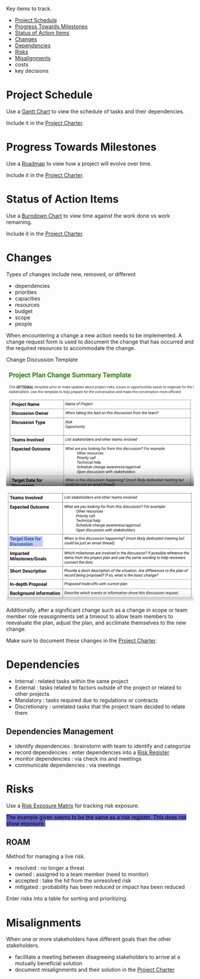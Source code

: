 
Key items to track.

- [Project Schedule](#Project%20Schedule)
- [Progress Towards Milestones](#Progress%20Towards%20Milestones)
- [Status of Action Items](#Status%20of%20Action%20Items)
- [Changes](#Changes)
- [Dependencies](#Dependencies)
- [Risks](#Risks)
- [Misalignments](#Misalignments)
- costs
- key decisions

# Project Schedule

Use a [Gantt Chart](3-Schedule.md#Gantt%20Chart) to view the schedule of tasks and their dependencies.

Include it in the [Project Charter](Project%20Charter.md).
# Progress Towards Milestones

Use a [Roadmap](Roadmap.md) to view how a project will evolve over time.

Include it in the [Project Charter](Project%20Charter.md).
# Status of Action Items

Use a [Burndown Chart](Burndown%20Chart.md) to view time against the work done vs work remaining.

Include it in the [Project Charter](Project%20Charter.md).
# Changes

Types of changes include new, removed, or different

- dependencies
- priorities
- capacities
- resources
- budget
- scope
- people

When encountering a change a new action needs to be implemented. A change request form is used to document the change that has occurred and the required resources to accommodate the change.

Change Discussion Template

![pm-change-discussion-a](../../Images/pm-change-discussion-a.png)

![pm-change-discussion-b](../../Images/pm-change-discussion-b.png)

Additionally, after a significant change such as a change in scope or team member role reassignments set a timeout to allow team members to reevaluate the plan, adjust the plan, and acclimate themselves to the new change.

Make sure to document these changes in the [Project Charter](../../Tooling/Project%20Charter.md).
# Dependencies

- Internal : related tasks within the same project
- External : tasks related to factors outside of the project or related to other projects
- Mandatory : tasks required due to regulations or contracts
- Discretionary : unrelated tasks that the project team decided to relate them

## Dependencies Management

- identify dependencies : brainstorm with team to identify and categorize
- record dependencies : enter dependencies into a [Risk Register](Risk%20Register.md)
- monitor dependencies : via check ins and meetings
- communicate dependencies : via meetings

# Risks

Use a [Risk Exposure Matrix](Risk%20Exposure%20Matrix.md) for tracking risk exposure.

<mark style="background: rgb(100,100,200)">The example given seems to be the same as a risk register. This does not show exposure.</mark>

## ROAM

Method for managing a live risk.

- resolved : no longer a threat
- owned : assigned to a team member (need to monitor)
- accepted : take the hit from the unresolved risk
- mitigated : probability has been reduced or impact has been reduced

Enter risks into a table for sorting and prioritizing.

# Misalignments

When one or more stakeholders have different goals than the other stakeholders. 

- facilitate a meeting between disagreeing stakeholders to arrive at a mutually beneficial solution
- document misalignments and their solution in the [Project Charter](../../Tooling/Project%20Charter.md)

